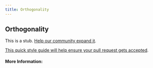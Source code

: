 ```yaml
---
title: Orthogonality
---
```


## Orthogonality

This is a stub. [Help our community expand it](https://github.com/freecodecamp/guides/tree/master/src/pages/articles/software-engineering/orthogonality/index.md).

[This quick style guide will help ensure your pull request gets accepted](https://github.com/freeCodeCamp/guides/blob/master/README.md).

<!-- The article goes here, in GitHub-flavored Markdown. Feel free to add YouTube videos, images, and CodePen/JSBin embeds  -->

#### More Information:
<!-- Please add any articles you think might be helpful to read before writing the article -->


